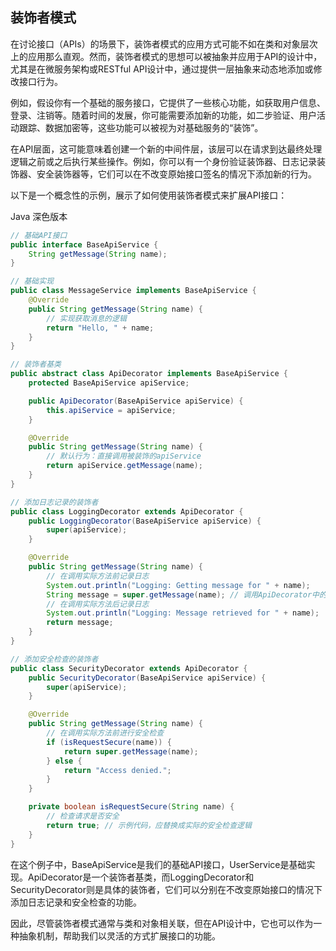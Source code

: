 ## 装饰者模式

在讨论接口（APIs）的场景下，装饰者模式的应用方式可能不如在类和对象层次上的应用那么直观。然而，装饰者模式的思想可以被抽象并应用于API的设计中，尤其是在微服务架构或RESTful API设计中，通过提供一层抽象来动态地添加或修改接口行为。

例如，假设你有一个基础的服务接口，它提供了一些核心功能，如获取用户信息、登录、注销等。随着时间的发展，你可能需要添加新的功能，如二步验证、用户活动跟踪、数据加密等，这些功能可以被视为对基础服务的“装饰”。

在API层面，这可能意味着创建一个新的中间件层，该层可以在请求到达最终处理逻辑之前或之后执行某些操作。例如，你可以有一个身份验证装饰器、日志记录装饰器、安全装饰器等，它们可以在不改变原始接口签名的情况下添加新的行为。

以下是一个概念性的示例，展示了如何使用装饰者模式来扩展API接口：

Java
深色版本
```java
// 基础API接口
public interface BaseApiService {
    String getMessage(String name);
}

// 基础实现
public class MessageService implements BaseApiService {
    @Override
    public String getMessage(String name) {
        // 实现获取消息的逻辑
        return "Hello, " + name;
    }
}

// 装饰者基类
public abstract class ApiDecorator implements BaseApiService {
    protected BaseApiService apiService;

    public ApiDecorator(BaseApiService apiService) {
        this.apiService = apiService;
    }

    @Override
    public String getMessage(String name) {
        // 默认行为：直接调用被装饰的apiService
        return apiService.getMessage(name);
    }
}

// 添加日志记录的装饰者
public class LoggingDecorator extends ApiDecorator {
    public LoggingDecorator(BaseApiService apiService) {
        super(apiService);
    }

    @Override
    public String getMessage(String name) {
        // 在调用实际方法前记录日志
        System.out.println("Logging: Getting message for " + name);
        String message = super.getMessage(name); // 调用ApiDecorator中的方法，它会委托给apiService
        // 在调用实际方法后记录日志
        System.out.println("Logging: Message retrieved for " + name);
        return message;
    }
}

// 添加安全检查的装饰者
public class SecurityDecorator extends ApiDecorator {
    public SecurityDecorator(BaseApiService apiService) {
        super(apiService);
    }

    @Override
    public String getMessage(String name) {
        // 在调用实际方法前进行安全检查
        if (isRequestSecure(name)) {
            return super.getMessage(name);
        } else {
            return "Access denied.";
        }
    }

    private boolean isRequestSecure(String name) {
        // 检查请求是否安全
        return true; // 示例代码，应替换成实际的安全检查逻辑
    }
}
```
在这个例子中，BaseApiService是我们的基础API接口，UserService是基础实现。ApiDecorator是一个装饰者基类，而LoggingDecorator和SecurityDecorator则是具体的装饰者，它们可以分别在不改变原始接口的情况下添加日志记录和安全检查的功能。

因此，尽管装饰者模式通常与类和对象相关联，但在API设计中，它也可以作为一种抽象机制，帮助我们以灵活的方式扩展接口的功能。

